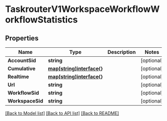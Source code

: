 # TaskrouterV1WorkspaceWorkflowWorkflowStatistics

## Properties

Name | Type | Description | Notes
------------ | ------------- | ------------- | -------------
**AccountSid** | **string** |  | [optional] 
**Cumulative** | [**map[string]interface{}**](.md) |  | [optional] 
**Realtime** | [**map[string]interface{}**](.md) |  | [optional] 
**Url** | **string** |  | [optional] 
**WorkflowSid** | **string** |  | [optional] 
**WorkspaceSid** | **string** |  | [optional] 

[[Back to Model list]](../README.md#documentation-for-models) [[Back to API list]](../README.md#documentation-for-api-endpoints) [[Back to README]](../README.md)



